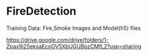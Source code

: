 # FireDetection

Training Data: Fire,Smoke Images and Model(h5) files

https://drive.google.com/drive/folders/1-Zpax9j25eksaEcoOV5XbUGUBpzCMfL2?usp=sharing
